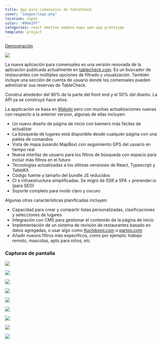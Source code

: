 ```yaml
---
title: App para comensales de TableCheck
cover: "images/logo.png"
location: Japón
color: "#96A1FF"
categories: react emotion mapbox maps web-app prototype
template: project
---
```


<p class="align-center">
<a class="btn external" role="button" href="https://diner-app-spa-staging.tablecheck.com/" target="_blank">Demostración</a>
</p>

![](/work/diner-app/images/1.png)

La nueva aplicación para comensales es una versión renovada de la aplicación publicada actualmente en [tablecheck.com](https://tablecheck.com). Es un buscador de restaurantes con múltiples opciones de filtrado y visualización. También incluye una sección de cuenta de usuario donde los comensales pueden administrar sus reservas de TableCheck.

Construí alrededor del 90% de la parte del front end y el 50% del diseño. La API ya se construyó hace años.

La applicación se basa en <a href="/wekohi">Wekohi</a> pero con muchas actualizaciones nuevas con respecto a la anterior version, algunas de ellas incluyen:

- Un nuevo diseño de página de inicio con banners más fáciles de actualizar
- La búsqueda de lugares está disponible desde cualquier página con una paleta de comandos
- Vista de mapa (usando MapBox) con seguimiento GPS del usuario en tiempo real
- Nueva interfaz de usuario para los filtros de búsqueda con espacio para incluir más filtros en el futuro
- Tecnologías actualizadas a los últimas versiones de React, Typescript y TableKit
- Código fuente y tamaño del bundle JS reducidos
- CI e infraestructura simplificadas. Se migró de SSR a SPA + prerender.io (para SEO)
- Soporte completo para modo claro y oscuro

Algunas otras características planificadas incluyen:

- Capacidad para crear y compartir listas personalizadas, clasificaciones y selecciones de lugares
- Integración con CMS para gestionar el contenido de la página de inicio
- Implementación de un sistema de revisión de restaurantes basado en datos agregadas, o usar algo como [Kuchikomi.com](http://kuchikomi.com) o [partoo.com](https://partoo.com)
- Añadir nuevos filtros más específicos, como por ejemplo: trabajo remoto, mascotas, apto para niños, etc

### Capturas de pantalla

![](/work/diner-app/images/2.jpg)

![](/work/diner-app/images/3.jpg)

![](/work/diner-app/images/4.jpg)

![](/work/diner-app/images/5.jpg)

![](/work/diner-app/images/6.jpg)

![](/work/diner-app/images/7.jpg)

![](/work/diner-app/images/8.jpg)

![](/work/diner-app/images/9.jpg)

![](/work/diner-app/images/10.jpg)